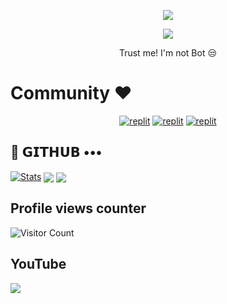 
<p align="center">
  <a href="https://github.com/Chandansinghbot/readme-typing-svg">
    <img src="https://readme-typing-svg.demolab.com/?lines=Chandansinghbot&font=Fira%20SemiBold&center=true&width=480&height=45&color=fff68f&vCenter=true&pause=1000&size=40" /></a>
</p>

<p align="center">
  <a href="https://github.com/Chandansinghbot/readme-typing-svg">
    <img src="https://readme-typing-svg.demolab.com/?lines=Full-stack%20web%20app%20and%20BOT%20developer;Experienced%20UI%2FUX%20Designer;2%2B%20years%20of%20coding%20experience;Always%20learning%20new%20things;A.I%20DEVELOPER%20&font=Fira%20Code&center=true&width=500&height=45&color=f75c7e&vCenter=true&pause=1000&size=22" /></a>
</p>

<p align="center">
 Trust me! I'm not Bot 😒
</p>

# Community ❤️
</p>
<p align="center">
<a href="https://www.instagram.com/chandansingh_ati/?igshid=YmMyMTA2M2Y="><img alt="replit" src="https://img.shields.io/badge/-Instagram-orange?style=for-the-badge&logo=instagram&logoColor=white"/></a> <a href="https://telegram.me/Akd_Official_Chandan"><img alt="replit" src="https://img.shields.io/badge/-Telegram-blue?style=for-the-badge&logo=telegram&logoColor=white"/></a>
<a href="https://youtube.com/@LazyDeveloperr?igshid=YmMyMTA2M2Y="><img alt="replit" src="https://img.shields.io/badge/-youtube-red?style=for-the-badge&logo=youtube&logoColor=white"/></a>
</p>

## 💜 𝗚𝗜𝗧𝗛𝗨𝗕 •••
[![Stats](https://github-readme-stats.vercel.app/api?username=Chandansinghbot&hide=prs&count_public=true&show_icons=true&theme=algolia)](https://github.com/Chandansinghbbot/github-readme-stats)
<img src="https://github-readme-streak-stats.herokuapp.com?user=Chandansinghbot&theme=tokyonight" align="center">
<img src="https://github-readme-stats.vercel.app/api/top-langs/?username=Chandansinghbot&layout=compact&theme=tokyonight" align="center">


## Profile views counter
![Visitor Count](https://profile-counter.glitch.me/{Chandansinghbot}/count.svg)


## YouTube 
<a href="https://youtube.com/@LazyDeveloperr"> <img src="https://img.shields.io/youtube/channel/subscribers/UCY-iDra0x2hdd9PdHKcZkRw?label=Subscribers&style=for-the-badge&color=red&labelColor=ce463"/> </a>
